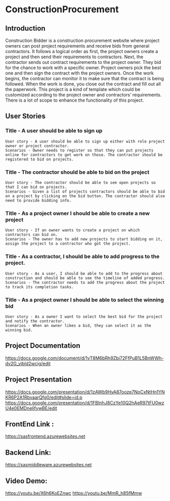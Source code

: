 # ConstructionProcurement
## Introduction
Construction Bidder is a construction procurement website where project owners can post project requirements and receive bids from general contractors. It follows a logical order as first, the project owners create a project and then send their requirements to contractors.  Next, the contractor sends out contract requirements to the project owner. They bid for the chance to work with a specific owner. Project owners pick the best one and then sign the contract with the project owners. Once the work begins, the contractor can monitor it to make sure that the contract is being followed. When the work is done, you close out the contract and fill out all the paperwork. This project is a kind of template which could be customized according to the project owner and contractors’ requirements. There is a lot of scope to enhance the functionality of this project.

## User Stories
 ### Title - A user should be able to sign up
    User story - A user should be able to sign up either with role project owner or project contractor.
    Scenarios - Owner needs to register so that they can put projects online for contractors to get work on those. The contractor should be registered to bid on projects.
 ### Title - The contractor should be able to bid on the project
    User story - The contractor should be able to see open projects so that I can bid on projects. 
    Scenarios - Given a list of projects contractors should be able to bid on a project by clicking on the bid button. The contractor should also need to provide bidding info.
 ### Title - As a project owner I should be able to create a new project
    User story - If an owner wants to create a project on which contractors can bid on.
    Scenarios - The owner has to add new projects to start bidding on it, assign the project to a contractor who got the project.
 ### Title - As a contractor, I should be able to add progress to the project.
    User story - As a user, I should be able to add to the progress about construction and should be able to see the timeline of added progress. 
    Scenarios - The contractor needs to add the progress about the project to track its completion tasks.
 ### Title - As a project owner I should be able to select the winning bid
    User story - As a owner I want to select the best bid for the project and notify the contractor. 
    Scenarios - When an owner likes a bid, they can select it as the winning bid.

## Project Documentation
https://docs.google.com/document/d/1vT8M6bRh9Zbj72FfPuB1L5BnWWh-dy2G_vibld2wcig/edit

## Project Presentation
https://docs.google.com/presentation/d/1zAWb9HyA87ooze7NoCxNtHn1YNKR6P2A1RbvaarQfg0/edit#slide=id.p
https://docs.google.com/presentation/d/1FBInhJ8CzYe10Q2hAeR97tFU0wzU4e0EMDnelifywBE/edit

## FrontEnd Link :
https://sasfrontend.azurewebsites.net

## Backend Link:
https://sasmiddleware.azurewebsites.net

## Video Demo:
https://youtu.be/X6h6KoEZnwc
https://youtu.be/MmR_h85fMmw
